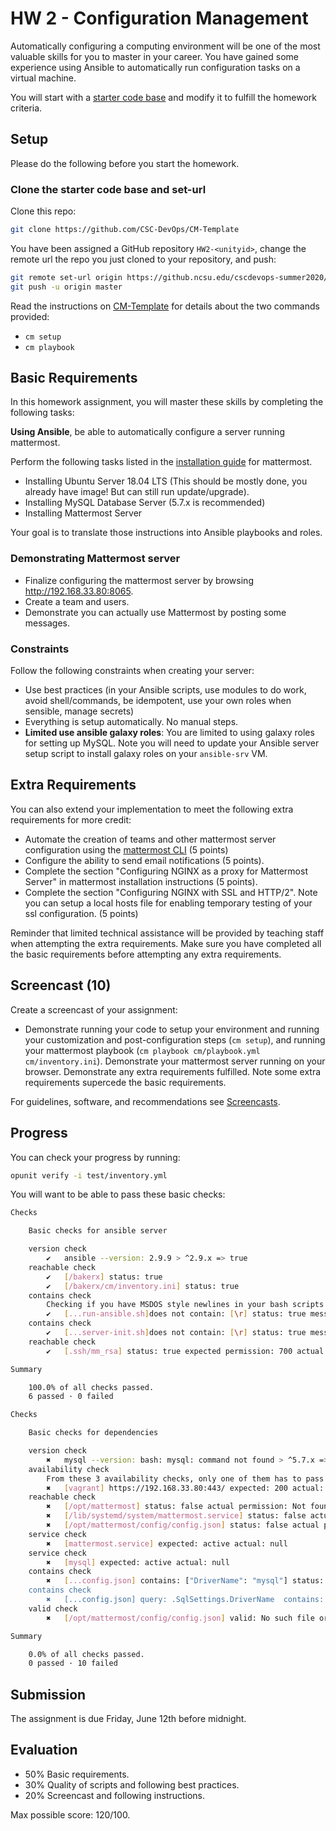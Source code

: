 # HW 2 - Configuration Management

Automatically configuring a computing environment will be one of the most valuable skills for you to master in your career. You have gained some experience using Ansible to automatically run configuration tasks on a virtual machine.

You will start with a [starter code base](https://github.com/CSC-DevOps/CM-Template) and modify it to fulfill the homework criteria.

## Setup

Please do the following before you start the homework.

### Clone the starter code base and set-url

Clone this repo:

```bash
git clone https://github.com/CSC-DevOps/CM-Template
```

You have been assigned a GitHub repository `HW2-<unityid>`, change the remote url the repo you just cloned to your repository, and push:

```bash
git remote set-url origin https://github.ncsu.edu/cscdevops-summer2020/HW2-<unityid>
git push -u origin master
```

Read the instructions on [CM-Template](https://github.com/CSC-DevOps/CM-Template) for details about the two commands provided:

* `cm setup`
* `cm playbook`

## Basic Requirements

In this homework assignment, you will master these skills by completing the following tasks:

**Using Ansible**, be able to automatically configure a server running mattermost.

Perform the following tasks listed in the [installation guide](https://docs.mattermost.com/install/install-ubuntu-1804.html) for mattermost. 

* Installing Ubuntu Server 18.04 LTS (This should be mostly done, you already have image! But can still run update/upgrade).
* Installing MySQL Database Server (5.7.x is recommended)
* Installing Mattermost Server

Your goal is to translate those instructions into Ansible playbooks and roles.

### Demonstrating Mattermost server

* Finalize configuring the mattermost server by browsing http://192.168.33.80:8065.
* Create a team and users. 
* Demonstrate you can actually use Mattermost by posting some messages.

### Constraints 

Follow the following constraints when creating your server:

  - Use best practices (in your Ansible scripts, use modules to do work, avoid shell/commands, be idempotent, use your own roles when sensible, manage secrets)
  - Everything is setup automatically. No manual steps.
  - **Limited use ansible galaxy roles**: You are limited to using galaxy roles for setting up MySQL. Note you will need to update your Ansible server setup script to install galaxy roles on your `ansible-srv` VM.

## Extra Requirements

You can also extend your implementation to meet the following extra requirements for more credit:

* Automate the creation of teams and other mattermost server configuration using the [mattermost CLI](https://docs.mattermost.com/administration/command-line-tools.html) (5 points)
* Configure the ability to send email notifications (5 points).
* Complete the section "Configuring NGINX as a proxy for Mattermost Server" in mattermost installation instructions (5 points).
* Complete the section "Configuring NGINX with SSL and HTTP/2". Note you can setup a local hosts file for enabling temporary testing of your ssl configuration. (5 points)

Reminder that limited technical assistance will be provided by teaching staff when attempting the extra requirements. Make sure you have completed all the basic requirements before attempting any extra requirements.

## Screencast (10)

Create a screencast of your assignment:

* Demonstrate running your code to setup your environment and running your customization and post-configuration steps (`cm setup`), and running your mattermost playbook (`cm playbook cm/playbook.yml cm/inventory.ini`). Demonstrate your mattermost server running on your browser. Demonstrate any extra requirements fulfilled. Note some extra requirements supercede the basic requirements.

For guidelines, software, and recommendations see [Screencasts](Screencasts.md).

## Progress

You can check your progress by running:
```bash
opunit verify -i test/inventory.yml
```

You will want to be able to pass these basic checks:

```bash
Checks

	Basic checks for ansible server

	version check
	    ✔   ansible --version: 2.9.9 > ^2.9.x => true 
	reachable check
	    ✔   [/bakerx] status: true 
	    ✔   [/bakerx/cm/inventory.ini] status: true 
	contains check
		Checking if you have MSDOS style newlines in your bash scripts. Fix with dos2unix
	    ✔   [...run-ansible.sh]does not contain: [\r] status: true message: NA
	contains check
	    ✔   [...server-init.sh]does not contain: [\r] status: true message: NA
	reachable check
	    ✔   [.ssh/mm_rsa] status: true expected permission: 700 actual permission: 700 vagrant vagrant 

Summary

	100.0% of all checks passed.
	6 passed · 0 failed

Checks

	Basic checks for dependencies

	version check
	    ✖   mysql --version: bash: mysql: command not found > ^5.7.x => false Error : Command 'mysql' not found
	availability check
		From these 3 availability checks, only one of them has to pass...
	    ✖   [vagrant] https://192.168.33.80:443/ expected: 200 actual: RequestError: connect ECONNREFUSED 192.168.33.80:443
	reachable check
	    ✖   [/opt/mattermost] status: false actual permission: Not found 
	    ✖   [/lib/systemd/system/mattermost.service] status: false actual permission: Not found 
	    ✖   [/opt/mattermost/config/config.json] status: false actual permission: Not found 
	service check
	    ✖   [mattermost.service] expected: active actual: null
	service check
	    ✖   [mysql] expected: active actual: null
	contains check
	    ✖   [...config.json] contains: ["DriverName": "mysql"] status: false message: Error: file doesn't exist
	contains check
	    ✖   [...config.json] query: .SqlSettings.DriverName  contains: [mysql] status: false message: error: can't read the file.
	valid check
	    ✖   [/opt/mattermost/config/config.json] valid: No such file or directory

Summary

	0.0% of all checks passed.
	0 passed · 10 failed
```

## Submission

The assignment is due Friday, June 12th before midnight.

## Evaluation

- 50% Basic requirements.
- 30% Quality of scripts and following best practices.
- 20% Screencast and following instructions.

Max possible score: 120/100.
